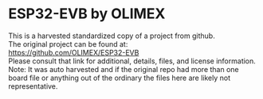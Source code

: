 
# ESP32-EVB by OLIMEX  
This is a harvested standardized copy of a project from github.  
The original project can be found at:  
https://github.com/OLIMEX/ESP32-EVB  
Please consult that link for additional, details, files, and license information.  
Note: It was auto harvested and if the original repo had more than one board file or anything out of the ordinary the files here are likely not representative.  
    